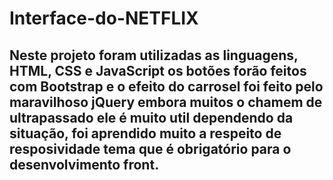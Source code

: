 # Interface-do-NETFLIX

<h2>Neste projeto foram utilizadas as linguagens, HTML, CSS e JavaScript os botões forão feitos com Bootstrap e o efeito do carrosel foi feito pelo maravilhoso jQuery embora muitos o chamem de ultrapassado ele é muito util  dependendo da situação, foi aprendido muito a respeito de resposividade tema que é obrigatório para o desenvolvimento front.</h2>

